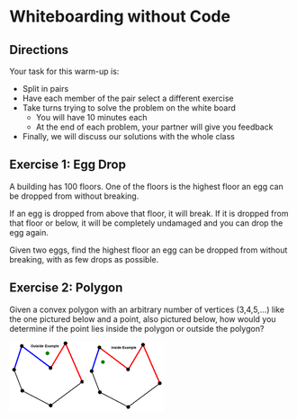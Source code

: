# Whiteboarding without Code

<!-- This should take about 35 minutes total -->

## Directions

Your task for this warm-up is:

- Split in pairs
- Have each member of the pair select a different exercise
- Take turns trying to solve the problem on the white board
  - You will have 10 minutes each
  - At the end of each problem, your partner will give you feedback
- Finally, we will discuss our solutions with the whole class

## Exercise 1: Egg Drop

A building has 100 floors. One of the floors is the highest floor an egg can be dropped from without breaking.

If an egg is dropped from above that floor, it will break. If it is dropped from that floor or below,
it will be completely undamaged and you can drop the egg again.

Given two eggs, find the highest floor an egg can be dropped from without breaking, with as few drops as possible.

## Exercise 2: Polygon

Given a convex polygon with an arbitrary number of vertices (3,4,5,...) like the one 
pictured below and a point, also pictured below,
how would you determine if the point lies inside the polygon or outside the polygon?

![](assets/polygon_in_out.png)
